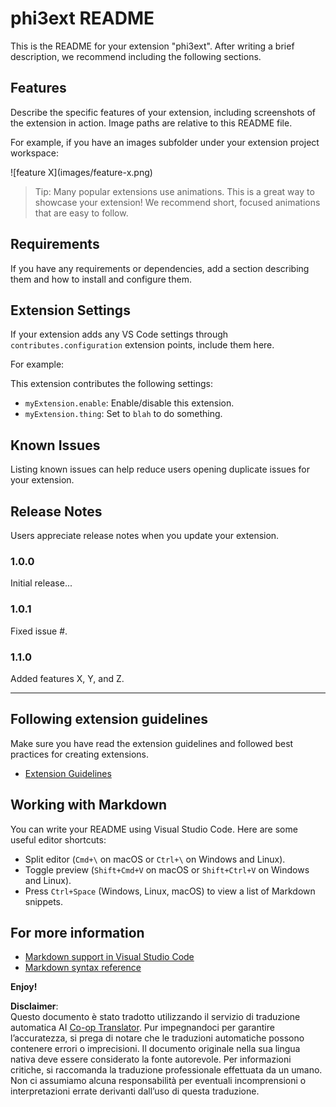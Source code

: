 <!--
CO_OP_TRANSLATOR_METADATA:
{
  "original_hash": "be0b2937160c486180ded27e4f14adeb",
  "translation_date": "2025-05-09T05:02:58+00:00",
  "source_file": "code/07.Lab/01/Apple/phi3ext/README.md",
  "language_code": "it"
}
-->
# phi3ext README

This is the README for your extension "phi3ext". After writing a brief description, we recommend including the following sections.

## Features

Describe the specific features of your extension, including screenshots of the extension in action. Image paths are relative to this README file.

For example, if you have an images subfolder under your extension project workspace:

\!\[feature X\]\(images/feature-x.png\)

> Tip: Many popular extensions use animations. This is a great way to showcase your extension! We recommend short, focused animations that are easy to follow.

## Requirements

If you have any requirements or dependencies, add a section describing them and how to install and configure them.

## Extension Settings

If your extension adds any VS Code settings through `contributes.configuration` extension points, include them here.

For example:

This extension contributes the following settings:

* `myExtension.enable`: Enable/disable this extension.
* `myExtension.thing`: Set to `blah` to do something.

## Known Issues

Listing known issues can help reduce users opening duplicate issues for your extension.

## Release Notes

Users appreciate release notes when you update your extension.

### 1.0.0

Initial release...

### 1.0.1

Fixed issue #.

### 1.1.0

Added features X, Y, and Z.

---

## Following extension guidelines

Make sure you have read the extension guidelines and followed best practices for creating extensions.

* [Extension Guidelines](https://code.visualstudio.com/api/references/extension-guidelines?WT.mc_id=aiml-137032-kinfeylo)

## Working with Markdown

You can write your README using Visual Studio Code. Here are some useful editor shortcuts:

* Split editor (`Cmd+\` on macOS or `Ctrl+\` on Windows and Linux).
* Toggle preview (`Shift+Cmd+V` on macOS or `Shift+Ctrl+V` on Windows and Linux).
* Press `Ctrl+Space` (Windows, Linux, macOS) to view a list of Markdown snippets.

## For more information

* [Markdown support in Visual Studio Code](http://code.visualstudio.com/docs/languages/markdown?WT.mc_id=aiml-137032-kinfeylo)
* [Markdown syntax reference](https://help.github.com/articles/markdown-basics/)

**Enjoy!**

**Disclaimer**:  
Questo documento è stato tradotto utilizzando il servizio di traduzione automatica AI [Co-op Translator](https://github.com/Azure/co-op-translator). Pur impegnandoci per garantire l’accuratezza, si prega di notare che le traduzioni automatiche possono contenere errori o imprecisioni. Il documento originale nella sua lingua nativa deve essere considerato la fonte autorevole. Per informazioni critiche, si raccomanda la traduzione professionale effettuata da un umano. Non ci assumiamo alcuna responsabilità per eventuali incomprensioni o interpretazioni errate derivanti dall’uso di questa traduzione.